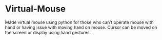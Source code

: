 # Virtual-Mouse
Made virtual mouse using python for those who can’t operate mouse with hand or having issue with moving hand on mouse. Cursor can be moved on the screen or display using hand gestures.
